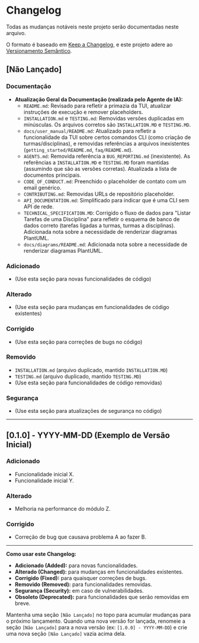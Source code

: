 # Changelog

Todas as mudanças notáveis neste projeto serão documentadas neste arquivo.

O formato é baseado em [Keep a Changelog](https://keepachangelog.com/pt-BR/1.0.0/),
e este projeto adere ao [Versionamento Semântico](https://semver.org/spec/v2.0.0.html).

## [Não Lançado]

### Documentação
-   **Atualização Geral da Documentação (realizada pelo Agente de IA):**
    -   `README.md`: Revisado para refletir a primazia da TUI, atualizar instruções de execução e remover placeholders.
    -   `INSTALLATION.md` e `TESTING.md`: Removidas versões duplicadas em minúsculas. Os arquivos corretos são `INSTALLATION.MD` e `TESTING.MD`.
    -   `docs/user_manual/README.md`: Atualizado para refletir a funcionalidade da TUI sobre certos comandos CLI (como criação de turmas/disciplinas), e removidas referências a arquivos inexistentes (`getting_started/README.md`, `faq/README.md`).
    -   `AGENTS.md`: Removida referência a `BUG_REPORTING.md` (inexistente). As referências a `INSTALLATION.MD` e `TESTING.MD` foram mantidas (assumindo que são as versões corretas). Atualizada a lista de documentos principais.
    -   `CODE_OF_CONDUCT.md`: Preenchido o placeholder de contato com um email genérico.
    -   `CONTRIBUTING.md`: Removidas URLs de repositório placeholder.
    -   `API_DOCUMENTATION.md`: Simplificado para indicar que é uma CLI sem API de rede.
    -   `TECHNICAL_SPECIFICATION.MD`: Corrigido o fluxo de dados para "Listar Tarefas de uma Disciplina" para refletir o esquema de banco de dados correto (tarefas ligadas a turmas, turmas a disciplinas). Adicionada nota sobre a necessidade de renderizar diagramas PlantUML.
    -   `docs/diagrams/README.md`: Adicionada nota sobre a necessidade de renderizar diagramas PlantUML.

### Adicionado
-   (Use esta seção para novas funcionalidades de código)

### Alterado
-   (Use esta seção para mudanças em funcionalidades de código existentes)

### Corrigido
-   (Use esta seção para correções de bugs no código)

### Removido
-   `INSTALLATION.md` (arquivo duplicado, mantido `INSTALLATION.MD`)
-   `TESTING.md` (arquivo duplicado, mantido `TESTING.MD`)
-   (Use esta seção para funcionalidades de código removidas)

### Segurança
-   (Use esta seção para atualizações de segurança no código)

---

## [0.1.0] - YYYY-MM-DD (Exemplo de Versão Inicial)

### Adicionado
-   Funcionalidade inicial X.
-   Funcionalidade inicial Y.

### Alterado
-   Melhoria na performance do módulo Z.

### Corrigido
-   Correção de bug que causava problema A ao fazer B.

---

**Como usar este Changelog:**

-   **Adicionado (Added):** para novas funcionalidades.
-   **Alterado (Changed):** para mudanças em funcionalidades existentes.
-   **Corrigido (Fixed):** para quaisquer correções de bugs.
-   **Removido (Removed):** para funcionalidades removidas.
-   **Segurança (Security):** em caso de vulnerabilidades.
-   **Obsoleto (Deprecated):** para funcionalidades que serão removidas em breve.

Mantenha uma seção `[Não Lançado]` no topo para acumular mudanças para o próximo lançamento.
Quando uma nova versão for lançada, renomeie a seção `[Não Lançado]` para a nova versão (ex: `[1.0.0] - YYYY-MM-DD`) e crie uma nova seção `[Não Lançado]` vazia acima dela.
